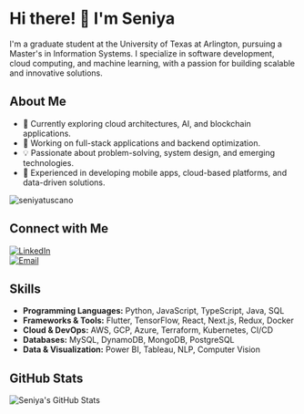 # Hi there! 👋 I'm Seniya  

I'm a graduate student at the University of Texas at Arlington, pursuing a Master's in Information Systems. I specialize in software development, cloud computing, and machine learning, with a passion for building scalable and innovative solutions.  

## About Me  

- 🌱 Currently exploring cloud architectures, AI, and blockchain applications.  
- 🔭 Working on full-stack applications and backend optimization.  
- 💡 Passionate about problem-solving, system design, and emerging technologies.  
- 🚀 Experienced in developing mobile apps, cloud-based platforms, and data-driven solutions.  

<p align="left"> <img src="https://komarev.com/ghpvc/?username=seniyatuscano" alt="seniyatuscano" /> </p>  

## Connect with Me  

[![LinkedIn](https://img.shields.io/badge/LinkedIn-blue?style=for-the-badge&logo=linkedin)](https://www.linkedin.com/in/seniya-tuscano-503239205)  
[![Email](https://img.shields.io/badge/Email-red?style=for-the-badge&logo=gmail)](mailto:seniyatuscano3110@gmail.com)  

## Skills  

- **Programming Languages:** Python, JavaScript, TypeScript, Java, SQL  
- **Frameworks & Tools:** Flutter, TensorFlow, React, Next.js, Redux, Docker  
- **Cloud & DevOps:** AWS, GCP, Azure, Terraform, Kubernetes, CI/CD  
- **Databases:** MySQL, DynamoDB, MongoDB, PostgreSQL  
- **Data & Visualization:** Power BI, Tableau, NLP, Computer Vision  

## GitHub Stats  

![Seniya's GitHub Stats](https://github-readme-stats.vercel.app/api?username=seniyatuscano&show_icons=true&theme=radical) 
